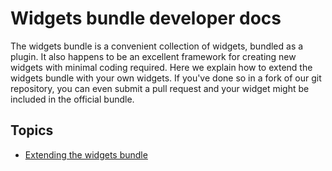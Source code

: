 # Widgets bundle developer docs

The widgets bundle is a convenient collection of widgets, bundled as a plugin. It also happens to be an excellent framework for creating new widgets with minimal coding required. Here we explain how to extend the widgets bundle with your own widgets. If you've done so in a fork of our git repository, you can even submit a pull request and your widget might be included in the official bundle.

## Topics

- [Extending the widgets bundle](widgets-bundle/extending-widgets-bundle.md)

